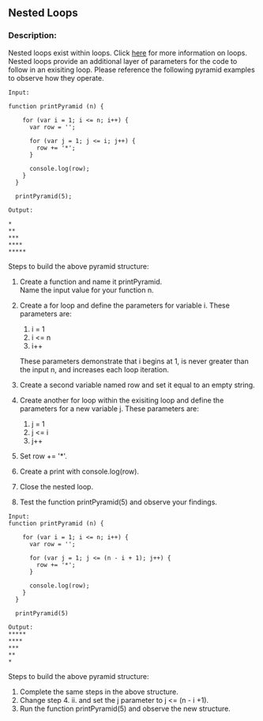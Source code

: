 ## Nested Loops

### Description: 
Nested loops exist within loops. Click [here](https://github.com/zthewriter/path_to_technical_writer/blob/master/codeSamples/loopMethod.md) for more information on loops. Nested loops provide an additional layer of parameters for the code to follow in an exisiting loop. Please reference the following pyramid examples to observe how they operate.

```
Input:

function printPyramid (n) {

    for (var i = 1; i <= n; i++) {
      var row = '';
  
      for (var j = 1; j <= i; j++) {
        row += '*';
      }
  
      console.log(row);
    }
  }
  
  printPyramid(5);

Output:

*
**
***
****
*****
  ```

Steps to build the above pyramid structure:

1. Create a function and name it printPyramid.  
   Name the input value for your function n.
2. Create a for loop and define the parameters for variable i. These parameters are:
   1. i = 1
   2. i <= n
   3. i++
     
     These parameters demonstrate that i begins at 1, is never greater than the input n, and increases each loop iteration.
3.   Create a second variable named row and set it equal to an empty string. 
4.   Create another for loop within the exisiting loop and define the parameters for a new variable j. These parameters are:
     1.   j = 1 
     2.   j <= i
     3.   j++
5. Set row += '*'. 
6. Create a print with console.log(row). 
7. Close the nested loop.
8. Test the function printPyramid(5) and observe your findings.   


```
Input:
function printPyramid (n) {
  
    for (var i = 1; i <= n; i++) {
      var row = '';
      
      for (var j = 1; j <= (n - i + 1); j++) {
        row += '*';
      }
          
      console.log(row);
    }
  }
  
  printPyramid(5)

Output:
*****
****
***
**
*
```
Steps to build the above pyramid structure:

1. Complete the same steps in the above structure.
2. Change step 4. ii. and set the j parameter to j <= (n - i +1).
3. Run the function printPyramid(5) and observe the new structure.  
